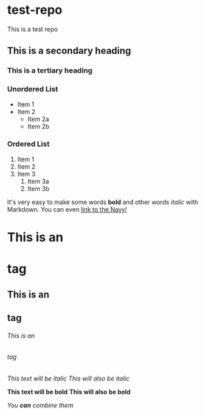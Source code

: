 # test-repo
This is a test repo
## This is a secondary heading
### This is a tertiary heading

### Unordered List
* Item 1
* Item 2
  * Item 2a
  * Item 2b

### Ordered List
1. Item 1
1. Item 2
1. Item 3
   1. Item 3a
   1. Item 3b

It's very easy to make some words **bold** and other words *italic* with Markdown. You can even [link to the Navy!](http://www.navy.mil)

# This is an <h1> tag
## This is an <h2> tag
###### This is an <h6> tag
  
*This text will be italic*
_This will also be italic_

**This text will be bold**
__This will also be bold__

_You **can** combine them_

